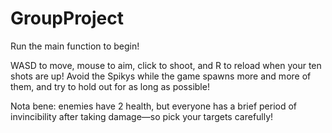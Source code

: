 # GroupProject

Run the main function to begin!

WASD to move, mouse to aim, click to shoot, and R to reload when your ten shots are up!
Avoid the Spikys while the game spawns more and more of them, and try to hold out for as long as possible!

Nota bene: enemies have 2 health, but everyone has a brief period of invincibility after taking damage—so pick your targets carefully!

